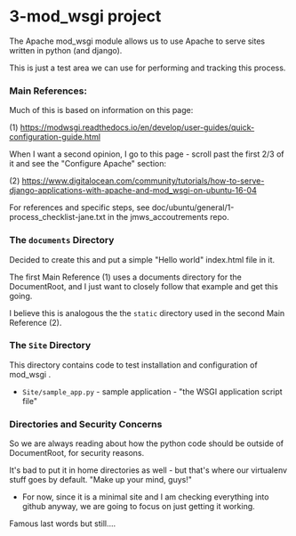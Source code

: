 
# 3-mod_wsgi project

The Apache mod_wsgi module allows us to use Apache to serve sites written in python (and django).

This is just a test area we can use for performing and tracking this process.

### Main References:

Much of this is based on information on this page:

(1) https://modwsgi.readthedocs.io/en/develop/user-guides/quick-configuration-guide.html

When I want a second opinion, I go to this page - scroll past the first 2/3 of it and see the "Configure Apache" section:

(2) https://www.digitalocean.com/community/tutorials/how-to-serve-django-applications-with-apache-and-mod_wsgi-on-ubuntu-16-04

For references and specific steps, see doc/ubuntu/general/1-process_checklist-jane.txt in the jmws_accoutrements repo.

### The `documents` Directory

Decided to create this and put a simple "Hello world" index.html file in it.

The first Main Reference (1) uses a documents directory for the DocumentRoot, and I just want to closely follow that example and get this going.

I believe this is analogous the the `static` directory used in the second Main Reference (2).

### The `Site` Directory

This directory contains code to test installation and configuration of mod_wsgi .

* `Site/sample_app.py` - sample application - "the WSGI application script file"

### Directories and Security Concerns

So we are always reading about how the python code should be outside of DocumentRoot, for security reasons.

It's bad to put it in home directories as well - but that's where our virtualenv stuff goes by default.  "Make up your mind, guys!"

* For now, since it is a minimal site and I am checking everything into github anyway, we are going to focus on just getting it working.

Famous last words but still....

